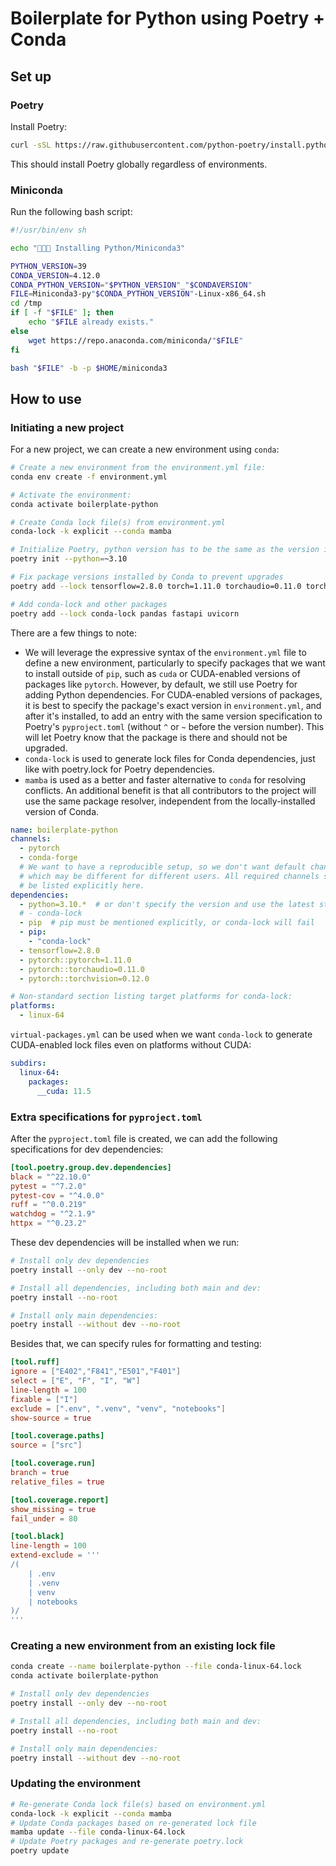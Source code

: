 # Boilerplate for Python using Poetry + Conda


## Set up

### Poetry

Install Poetry:

```bash
curl -sSL https://raw.githubusercontent.com/python-poetry/install.python-poetry.org/main/install-poetry.py | python3
```

This should install Poetry globally regardless of environments.

### Miniconda

Run the following bash script:

```bash
#!/usr/bin/env sh

echo "🚩🚩🚩 Installing Python/Miniconda3"

PYTHON_VERSION=39
CONDA_VERSION=4.12.0
CONDA_PYTHON_VERSION="$PYTHON_VERSION"_"$CONDAVERSION"
FILE=Miniconda3-py"$CONDA_PYTHON_VERSION"-Linux-x86_64.sh
cd /tmp
if [ -f "$FILE" ]; then
    echo "$FILE already exists."
else 
    wget https://repo.anaconda.com/miniconda/"$FILE"
fi

bash "$FILE" -b -p $HOME/miniconda3
```

<!-- ### Mamba

From [mamba-forge](https://github.com/conda-forge/miniforge#mambaforge):

```
curl -L -O "https://github.com/conda-forge/miniforge/releases/latest/download/Mambaforge-$(uname)-$(uname -m).sh"
bash Mambaforge-$(uname)-$(uname -m).sh
``` -->

## How to use

### Initiating a new project

For a new project, we can create a new environment using `conda`:

```bash
# Create a new environment from the environment.yml file:
conda env create -f environment.yml

# Activate the environment:
conda activate boilerplate-python

# Create Conda lock file(s) from environment.yml
conda-lock -k explicit --conda mamba

# Initialize Poetry, python version has to be the same as the version in the environment.yml file:
poetry init --python=~3.10

# Fix package versions installed by Conda to prevent upgrades
poetry add --lock tensorflow=2.8.0 torch=1.11.0 torchaudio=0.11.0 torchvision=0.12.0

# Add conda-lock and other packages
poetry add --lock conda-lock pandas fastapi uvicorn
```

There are a few things to note:

- We will leverage the expressive syntax of the `environment.yml` file to define a new environment, particularly to specify packages that we want to install outside of `pip`, such as `cuda` or CUDA-enabled versions of packages like `pytorch`. However, by default, we still use Poetry for adding Python dependencies. For CUDA-enabled versions of packages, it is best to specify the package's exact version in `environment.yml`, and after it's installed, to add an entry with the same version specification to Poetry's `pyproject.toml` (without `^` or `~` before the version number). This will let Poetry know that the package is there and should not be upgraded.
- `conda-lock` is used to generate lock files for Conda dependencies, just like with poetry.lock for Poetry dependencies.
- `mamba` is used as a better and faster alternative to `conda` for resolving conflicts. An additional benefit is that all contributors to the project will use the same package resolver, independent from the locally-installed version of Conda.

```yaml
name: boilerplate-python
channels:
  - pytorch
  - conda-forge
  # We want to have a reproducible setup, so we don't want default channels,
  # which may be different for different users. All required channels should
  # be listed explicitly here.
dependencies:
  - python=3.10.*  # or don't specify the version and use the latest stable Python
  # - conda-lock
  - pip  # pip must be mentioned explicitly, or conda-lock will fail
  - pip:
    - "conda-lock"
  - tensorflow=2.8.0
  - pytorch::pytorch=1.11.0
  - pytorch::torchaudio=0.11.0
  - pytorch::torchvision=0.12.0

# Non-standard section listing target platforms for conda-lock:
platforms:
  - linux-64
  ```

`virtual-packages.yml` can be used when we want `conda-lock` to generate CUDA-enabled lock files even on platforms without CUDA:

```yaml
subdirs:
  linux-64:
    packages:
      __cuda: 11.5
```

### Extra specifications for `pyproject.toml`

After the `pyproject.toml` file is created, we can add the following specifications for dev dependencies:

```toml
[tool.poetry.group.dev.dependencies]
black = "^22.10.0"
pytest = "^7.2.0"
pytest-cov = "^4.0.0"
ruff = "^0.0.219"
watchdog = "^2.1.9"
httpx = "^0.23.2"
```

These dev dependencies will be installed when we run:

```bash
# Install only dev dependencies
poetry install --only dev --no-root

# Install all dependencies, including both main and dev:
poetry install --no-root

# Install only main dependencies:
poetry install --without dev --no-root
```

Besides that, we can specify rules for formatting and testing:


```toml
[tool.ruff]
ignore = ["E402","F841","E501","F401"]
select = ["E", "F", "I", "W"]
line-length = 100
fixable = ["I"]
exclude = [".env", ".venv", "venv", "notebooks"]
show-source = true

[tool.coverage.paths]
source = ["src"]

[tool.coverage.run]
branch = true
relative_files = true

[tool.coverage.report]
show_missing = true
fail_under = 80

[tool.black]
line-length = 100
extend-exclude = '''
/(
	| .env
	| .venv
	| venv
	| notebooks
)/
'''
```

### Creating a new environment from an existing lock file

```bash
conda create --name boilerplate-python --file conda-linux-64.lock
conda activate boilerplate-python

# Install only dev dependencies
poetry install --only dev --no-root

# Install all dependencies, including both main and dev:
poetry install --no-root

# Install only main dependencies:
poetry install --without dev --no-root
```


### Updating the environment

```bash
# Re-generate Conda lock file(s) based on environment.yml
conda-lock -k explicit --conda mamba
# Update Conda packages based on re-generated lock file
mamba update --file conda-linux-64.lock
# Update Poetry packages and re-generate poetry.lock
poetry update
```
